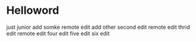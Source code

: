 # Helloword
just junior  add somke 
remote edit add other
second edit
remote edit
thrid edit
remote edit
four edit
five edit
six edit

